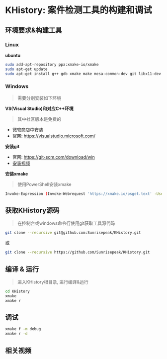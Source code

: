 # KHistory: 案件检测工具的构建和调试



## 环境要求&构建工具

### Linux

**ubuntu**

```bash
sudo add-apt-repository ppa:xmake-io/xmake
sudo apt-get update
sudo apt-get install g++ gdb xmake make mesa-common-dev git libx11-dev libxi-dev -y
```

### Windows

> 需要分别安装如下环境

**VS(Visual Studio)和对应C++环境**

> 其中社区版本是免费的

- 微软商店中安装
- 官网: https://visualstudio.microsoft.com/

**安装git**

- 官网: https://git-scm.com/download/win
- [安装视频](https://www.bilibili.com/video/BV1tg4y1w78v/?spm_id_from=333.999.0.0&vd_source=eac75885a69b523024571c4df766896f)

**安装xmake**

> 使用PowerShell安装xmake

```bash
Invoke-Expression (Invoke-Webrequest 'https://xmake.io/psget.text' -UseBasicParsing).Content
```



## 获取KHistory源码

> 在控制台或windows命令行使用git获取工具源代码

```bash
git clone --recursive git@github.com:Sunrisepeak/KHistory.git
```

或

```bash
git clone --recursive https://github.com/Sunrisepeak/KHistory.git
```



## 编译 & 运行

> 进入KHistory根目录, 进行编译&运行

```bash
cd KHistory
xmake
xmake r
```



## 调试

```bash
xmake f -m debug
xmake r -d
```



## 相关视频
